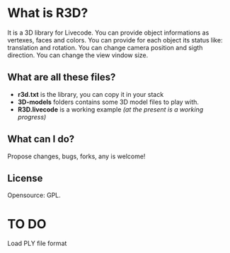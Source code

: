 # What is R3D?

It is a 3D library for Livecode.
You can provide object informations as vertexes, faces and colors.
You can provide for each object its status like: translation and rotation.
You can change camera position and sigth direction.
You can change the view vindow size.

## What are all these files?

* **r3d.txt** is the library, you can copy it in your stack
* **3D-models** folders contains some 3D model files to play with.
* **R3D.livecode** is a working example _(at the present is a working progress)_

## What can I do?

Propose changes, bugs, forks, any is welcome!

## License
Opensource: GPL.

# TO DO

Load PLY file format

